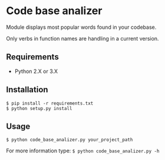 Code base analizer
==================

Module displays most popular words found in your codebase.

Only verbs in function names are handling in a current version.

## Requirements

* Python 2.X or 3.X

## Installation

```
$ pip install -r requirements.txt
$ python setup.py install
```

## Usage

```
$ python code_base_analizer.py your_project_path
```

For more information type: ```$ python code_base_analizer.py -h```
